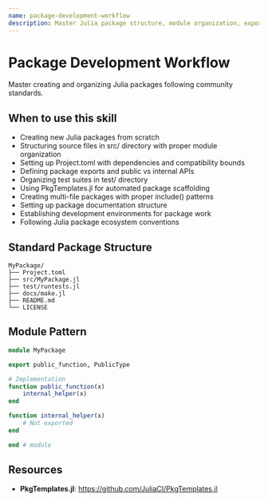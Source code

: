 ```yaml
---
name: package-development-workflow
description: Master Julia package structure, module organization, exports, and PkgTemplates.jl conventions for creating robust packages. Use when creating new Julia packages (.jl files in src/ directory), organizing package source code with modules, setting up Project.toml and Manifest.toml files, defining module exports and public APIs, structuring test/ directories with runtests.jl, creating package documentation in docs/, using PkgTemplates.jl for automated package scaffolding, organizing multi-file packages with include() patterns, or bootstrapping development environments. Foundation for /julia-scaffold command and essential for all Julia package development workflows.
---
```


# Package Development Workflow

Master creating and organizing Julia packages following community standards.

## When to use this skill

- Creating new Julia packages from scratch
- Structuring source files in src/ directory with proper module organization
- Setting up Project.toml with dependencies and compatibility bounds
- Defining package exports and public vs internal APIs
- Organizing test suites in test/ directory
- Using PkgTemplates.jl for automated package scaffolding
- Creating multi-file packages with proper include() patterns
- Setting up package documentation structure
- Establishing development environments for package work
- Following Julia package ecosystem conventions

## Standard Package Structure
```
MyPackage/
├── Project.toml
├── src/MyPackage.jl
├── test/runtests.jl
├── docs/make.jl
├── README.md
└── LICENSE
```

## Module Pattern
```julia
module MyPackage

export public_function, PublicType

# Implementation
function public_function(x)
    internal_helper(x)
end

function internal_helper(x)
    # Not exported
end

end # module
```

## Resources
- **PkgTemplates.jl**: https://github.com/JuliaCI/PkgTemplates.jl
